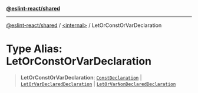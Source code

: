 [**@eslint-react/shared**](../../README.md)

***

[@eslint-react/shared](../../README.md) / [\<internal\>](../README.md) / LetOrConstOrVarDeclaration

# Type Alias: LetOrConstOrVarDeclaration

> **LetOrConstOrVarDeclaration**: [`ConstDeclaration`](../interfaces/ConstDeclaration.md) \| [`LetOrVarDeclaredDeclaration`](../interfaces/LetOrVarDeclaredDeclaration.md) \| [`LetOrVarNonDeclaredDeclaration`](../interfaces/LetOrVarNonDeclaredDeclaration.md)
